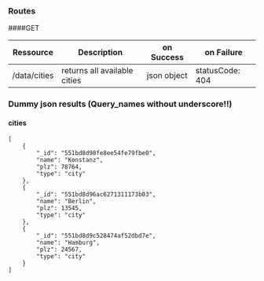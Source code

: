 ### Routes
####GET

|Ressource   | Description  |  on Success | on Failure |
|---|---|---|---|
|/data/cities           | returns all available cities  | json object | statusCode: 404 |

### Dummy json results (Query_names without underscore!!)

#### cities
```
[
    {
        "_id": "551bd8d98fe8ee54fe79fbe0",
        "name": "Konstanz",
        "plz": 78764,
        "type": "city"
    },
    {
        "_id": "551bd8d96ac6271311173b03",
        "name": "Berlin",
        "plz": 13545,
        "type": "city"
    },
    {
        "_id": "551bd8d9c528474af52dbd7e",
        "name": "Hamburg",
        "plz": 24567,
        "type": "city"
    }
]
```

